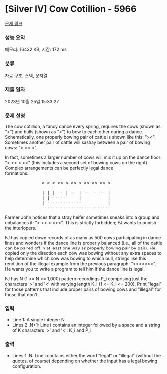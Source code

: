 # [Silver IV] Cow Cotillion - 5966 

[문제 링크](https://www.acmicpc.net/problem/5966) 

### 성능 요약

메모리: 16432 KB, 시간: 172 ms

### 분류

자료 구조, 스택, 문자열

### 제출 일자

2023년 10월 25일 15:33:27

### 문제 설명

<p>The cow cotillion, a fancy dance every spring, requires the cows (shown as ">") and bulls (shown as "<") to bow to each other during a dance. Schematically, one properly bowing pair of cattle is shown like this: "><". Sometimes another pair of cattle will sashay between a pair of bowing cows: "> >< <".</p>

<p>In fact, sometimes a larger number of cows will mix it up on the dance floor: "> >< < ><" (this includes a second set of bowing cows on the right). Complex arrangements can be perfectly legal dance <br>
formations:</p>

<pre>              > > > >< < >< < >< >< >< <

              | | | -- | -- | -- -- -- |
              | | ------    |          |
              | -------------          |
              --------------------------</pre>

<p>Farmer John notices that a stray heifer sometimes sneaks into a group and unbalances it: "> >< < <><". This is strictly forbidden; FJ wants to punish the interlopers.</p>

<p>FJ has copied down records of as many as 500 cows participating in dance lines and wonders if the dance line is properly balanced (i.e., all of the cattle can be paired off in at least one way as properly bowing pair by pair). He copied only the direction each cow was bowing without any extra spaces to help determine which cow was bowing to which bull, strings like this rendition of the illegal example from the previous paragraph: ">><<<><". He wants you to write a program to tell him if the dance line is legal.</p>

<p>FJ has N (1 <= N <= 1,000) pattern recordings P_i comprising just the characters '>' and '<' with varying length K_i (1 <= K_i <= 200).  Print "legal" for those patterns that include proper pairs of bowing cows and "illegal" for those that don't.</p>

### 입력 

 <ul>
	<li>Line 1: A single integer: N</li>
	<li>Lines 2..N+1: Line i contains an integer followed by a space and a string of K characters '>' and '<': K_i and P_i</li>
</ul>

<p> </p>

### 출력 

 <ul>
	<li>Lines 1..N: Line i contains either the word "legal" or "illegal" (without the quotes, of course) depending on whether the input has a legal bowing configuration.</li>
</ul>

<p> </p>

